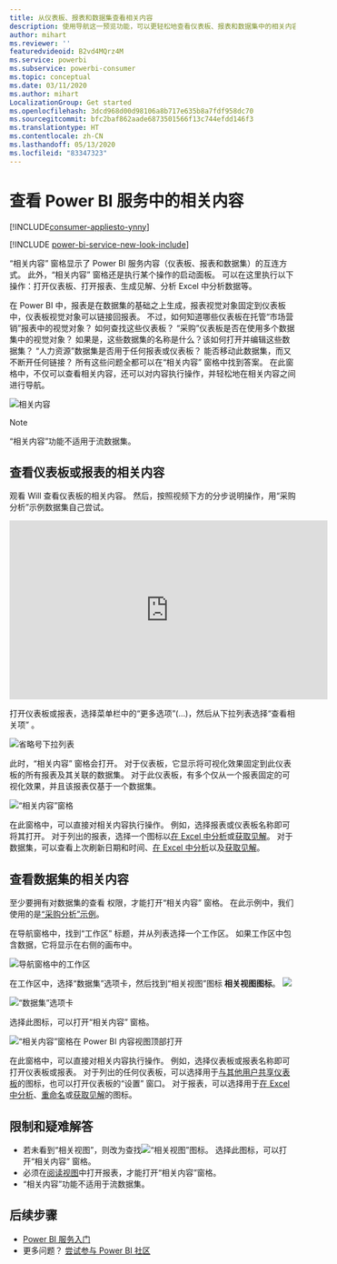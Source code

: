 ```yaml
---
title: 从仪表板、报表和数据集查看相关内容
description: 使用导航这一预览功能，可以更轻松地查看仪表板、报表和数据集中的相关内容
author: mihart
ms.reviewer: ''
featuredvideoid: B2vd4MQrz4M
ms.service: powerbi
ms.subservice: powerbi-consumer
ms.topic: conceptual
ms.date: 03/11/2020
ms.author: mihart
LocalizationGroup: Get started
ms.openlocfilehash: 3dcd968d00d98106a8b717e635b8a7fdf958dc70
ms.sourcegitcommit: bfc2baf862aade6873501566f13c744efdd146f3
ms.translationtype: HT
ms.contentlocale: zh-CN
ms.lasthandoff: 05/13/2020
ms.locfileid: "83347323"
---
```

# <a name="view-related-content-in-the-power-bi-service"></a>查看 Power BI 服务中的相关内容

[!INCLUDE[consumer-appliesto-ynny](../includes/consumer-appliesto-ynny.md)]

[!INCLUDE [power-bi-service-new-look-include](../includes/power-bi-service-new-look-include.md)]

“相关内容”  窗格显示了 Power BI 服务内容（仪表板、报表和数据集）的互连方式。 此外，“相关内容”  窗格还是执行某个操作的启动面板。 可以在这里执行以下操作：打开仪表板、打开报表、生成见解、分析 Excel 中分析数据等。  

在 Power BI 中，报表是在数据集的基础之上生成，报表视觉对象固定到仪表板中，仪表板视觉对象可以链接回报表。 不过，如何知道哪些仪表板在托管“市场营销”报表中的视觉对象？ 如何查找这些仪表板？ “采购”仪表板是否在使用多个数据集中的视觉对象？ 如果是，这些数据集的名称是什么？该如何打开并编辑这些数据集？ “人力资源”数据集是否用于任何报表或仪表板？ 能否移动此数据集，而又不断开任何链接？ 所有这些问题全都可以在“相关内容”  窗格中找到答案。  在此窗格中，不仅可以查看相关内容，还可以对内容执行操作，并轻松地在相关内容之间进行导航。

![相关内容](./media/end-user-related/power-bi-list.png)

> [!NOTE]
> “相关内容”功能不适用于流数据集。
> 
> 

## <a name="view-related-content-for-a-dashboard-or-report"></a>查看仪表板或报表的相关内容
观看 Will 查看仪表板的相关内容。 然后，按照视频下方的分步说明操作，用“采购分析”示例数据集自己尝试。

<iframe width="560" height="315" src="https://www.youtube.com/embed/B2vd4MQrz4M#t=3m05s" frameborder="0" allowfullscreen></iframe>

打开仪表板或报表，选择菜单栏中的“更多选项”(…)，然后从下拉列表选择“查看相关项”   。

![省略号下拉列表](./media/end-user-related/power-bi-dropdown.png)

此时，“相关内容”  窗格会打开。 对于仪表板，它显示将可视化效果固定到此仪表板的所有报表及其关联的数据集。 对于此仪表板，有多个仅从一个报表固定的可视化效果，并且该报表仅基于一个数据集。 

![“相关内容”窗格](./media/end-user-related/power-bi-view-related-dashboard.png)

在此窗格中，可以直接对相关内容执行操作。  例如，选择报表或仪表板名称即可将其打开。  对于列出的报表，选择一个图标以[在 Excel 中分析](../collaborate-share/service-analyze-in-excel.md)或[获取见解](end-user-insights.md)。 对于数据集，可以查看上次刷新日期和时间、[在 Excel 中分析](../collaborate-share/service-analyze-in-excel.md)以及[获取见解](end-user-insights.md)。  



## <a name="view-related-content-for-a-dataset"></a>查看数据集的相关内容
至少要拥有对数据集的查看  权限，才能打开“相关内容”  窗格。 在此示例中，我们使用的是[“采购分析”示例](../create-reports/sample-procurement.md)。

在导航窗格中，找到“工作区”  标题，并从列表选择一个工作区。 如果工作区中包含数据，它将显示在右侧的画布中。 

![导航窗格中的工作区](./media/end-user-related/power-bi-workspace.png)


在工作区中，选择“数据集”选项卡，然后找到“相关视图”图标 **相关视图图标**。  ![](./media/end-user-related/power-bi-view-related-icon-new.png)

![“数据集”选项卡](./media/end-user-related/power-bi-related-dataset.png)

选择此图标，可以打开“相关内容”  窗格。

![“相关内容”窗格在 Power BI 内容视图顶部打开](media/end-user-related/power-bi-dataset.png)

在此窗格中，可以直接对相关内容执行操作。 例如，选择仪表板或报表名称即可打开仪表板或报表。  对于列出的任何仪表板，可以选择用于[与其他用户共享仪表板](../collaborate-share/service-share-dashboards.md)的图标，也可以打开仪表板的“设置”  窗口。 对于报表，可以选择用于[在 Excel 中分析](../collaborate-share/service-analyze-in-excel.md)、[重命名](../create-reports/service-rename.md)或[获取见解](end-user-insights.md)的图标。  

## <a name="limitations-and-troubleshooting"></a>限制和疑难解答
* 若未看到“相关视图”，则改为查找![“相关视图”图标](./media/end-user-related/power-bi-view-related-icon-new.png)。 选择此图标，可以打开“相关内容”  窗格。
* 必须在[阅读视图](end-user-reading-view.md)中打开报表，才能打开“相关内容”窗格。
* “相关内容”功能不适用于流数据集。

## <a name="next-steps"></a>后续步骤
* [Power BI 服务入门](../fundamentals/service-get-started.md)
* 更多问题？ [尝试参与 Power BI 社区](https://community.powerbi.com/)
